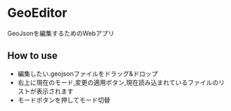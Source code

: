 # GeoEditor
GeoJsonを編集するためのWebアプリ

## How to use

- 編集したい.geojsonファイルをドラッグ&ドロップ  
- 右上に現在のモード,変更の適用ボタン,現在読み込まれているファイルのリストが表示されます  
- モードボタンを押してモード切替